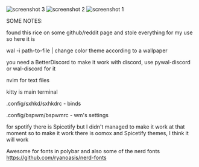 ![screenshot 3](https://user-images.githubusercontent.com/38641476/128626133-0fb8e2ae-1ccd-451d-8ca2-440d6375ad4a.png)
![screenshot 2](https://user-images.githubusercontent.com/38641476/128626115-71796588-cebe-4424-909a-9b0f9ec26eb9.png)
![screenshot 1](https://user-images.githubusercontent.com/38641476/128626120-4454df34-4b4c-440c-8b56-638e7d51af46.png)

SOME NOTES:

found this rice on some github/reddit page and stole everything for my use so here it is

wal -i path-to-file | change color theme according to a wallpaper

you need a BetterDiscord to make it work with discord, use pywal-discord or wal-discord for it

nvim for text files

kitty is main terminal

.config/sxhkd/sxhkdrc - binds

.config/bspwm/bspwmrc - wm's settings

for spotify there is Spicetify but I didn't managed to make it work at that moment so to make it work there is oomox and Spicetify themes, I think it will work

Awesome for fonts in polybar and also some of the nerd fonts https://github.com/ryanoasis/nerd-fonts
